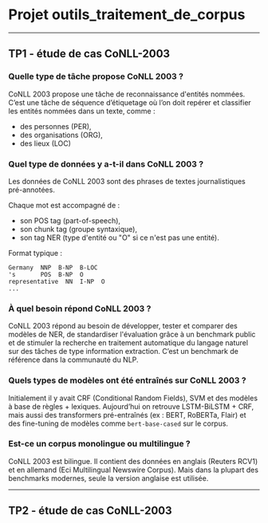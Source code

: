 # Projet outils_traitement_de_corpus

---

## TP1 - étude de cas CoNLL-2003

### Quelle type de tâche propose CoNLL 2003 ?

CoNLL 2003 propose une tâche de reconnaissance d'entités nommées. C’est une tâche de séquence d’étiquetage où l’on doit repérer et classifier les entités nommées dans un texte, comme :

* des personnes (PER),
* des organisations (ORG),
* des lieux (LOC)

### Quel type de données y a-t-il dans CoNLL 2003 ?

Les données de CoNLL 2003 sont des phrases de textes journalistiques pré-annotées.

Chaque mot est accompagné de :

* son POS tag (part-of-speech),
* son chunk tag (groupe syntaxique),
* son tag NER (type d'entité ou "O" si ce n'est pas une entité).

Format typique :

```
Germany  NNP  B-NP  B-LOC  
's       POS  B-NP  O  
representative  NN  I-NP  O  
...
```

### À quel besoin répond CoNLL 2003 ?

CoNLL 2003 répond au besoin de développer, tester et comparer des modèles de NER, de standardiser l'évaluation grâce à un benchmark public et de stimuler la recherche en traitement automatique du langage naturel sur des tâches de type information extraction. C’est un benchmark de référence dans la communauté du NLP.

### Quels types de modèles ont été entraînés sur CoNLL 2003 ?

Initialement il y avait CRF (Conditional Random Fields), SVM et des modèles à base de règles + lexiques. Aujourd’hui on retrouve LSTM-BiLSTM + CRF, mais aussi des transformers pré-entraînés (ex : BERT, RoBERTa, Flair) et des fine-tuning de modèles comme `bert-base-cased` sur le corpus.

### Est-ce un corpus monolingue ou multilingue ?

CoNLL 2003 est bilingue. Il contient des données en anglais (Reuters RCV1) et en allemand (Eci Multilingual Newswire Corpus). Mais dans la plupart des benchmarks modernes, seule la version anglaise est utilisée.

---

## TP2 - étude de cas CoNLL-2003



